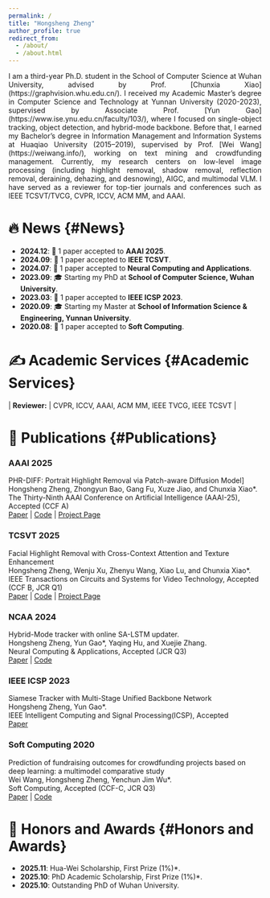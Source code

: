 ```yaml
---
permalink: /
title: "Hongsheng Zheng"
author_profile: true
redirect_from: 
  - /about/
  - /about.html
---
```

<div markdown="1" style="text-align:justify; text-justify:inter-word; hyphens:auto;">
I am a third-year Ph.D. student in the School of Computer Science at Wuhan University, advised by Prof. [Chunxia Xiao](https://graphvision.whu.edu.cn/). I received my Academic Master’s degree in Computer Science and Technology at Yunnan University (2020-2023), supervised by Associate Prof. [Yun Gao](https://www.ise.ynu.edu.cn/faculty/103/), where I focused on single-object tracking, object detection, and hybrid-mode backbone. Before that, I earned my Bachelor’s degree in Information Management and Information Systems at Huaqiao University (2015–2019), supervised by Prof. [Wei Wang](https://weiwang.info/), working on text mining and crowdfunding management. Currently, my research centers on low-level image processing (including highlight removal, shadow removal, reflection removal, deraining, dehazing, and desnowing), AIGC, and multimodal VLM. I have served as a reviewer for top-tier journals and conferences such as IEEE TCSVT/TVCG, CVPR, ICCV, ACM MM, and AAAI.
</div>

🔥 News  {#News}
======
- **2024.12**: 🎉 1 paper accepted to **AAAI 2025**.  
- **2024.09**: 🎉 1 paper accepted to **IEEE TCSVT**.  
- **2024.07**: 🎉 1 paper accepted to **Neural Computing and Applications**.
- **2023.09**: 🎓 Starting my PhD at **School of Computer Science, Wuhan University**.  
- **2023.03**: 🎉 1 paper accepted to **IEEE ICSP 2023**.
- **2020.09**: 🎓 Starting my Master at **School of Information Science & Engineering, Yunnan University**.
- **2020.08**: 🎉 1 paper accepted to **Soft Computing**.

✍ Academic Services  {#Academic Services}
======
| **Reviewer:** | CVPR, ICCV, AAAI, ACM MM, IEEE TVCG, IEEE TCSVT |

📝 Publications  {#Publications}
======
### AAAI 2025  
PHR-DIFF: Portrait Highlight Removal via Patch-aware Diffusion Model]  
Hongsheng Zheng, Zhongyun Bao, Gang Fu, Xuze Jiao, and Chunxia Xiao*.  
The Thirty-Ninth AAAI Conference on Artificial Intelligence (AAAI-25), Accepted (CCF A)  
[Paper](https://ojs.aaai.org/index.php/AAAI/article/view/33146) | [Code](https://example.com/) | [Project Page](https://example.com/) 

### TCSVT 2025  
Facial Highlight Removal with Cross-Context Attention and Texture Enhancement  
Hongsheng Zheng, Wenju Xu, Zhenyu Wang, Xiao Lu, and Chunxia Xiao*.  
IEEE Transactions on Circuits and Systems for Video Technology, Accepted (CCF B, JCR Q1)  
[Paper](https://ieeexplore.ieee.org/abstract/document/10701516) | [Code](https://example.com/) | [Project Page](https://example.com/) 

### NCAA 2024  
Hybrid-Mode tracker with online SA-LSTM updater.  
Hongsheng Zheng, Yun Gao*, Yaqing Hu, and Xuejie Zhang.  
Neural Computing & Applications, Accepted (JCR Q3)  
[Paper](https://link.springer.com/article/10.1007/s00521-024-10354-4) | [Code](https://example.com/)

### IEEE ICSP 2023  
Siamese Tracker with Multi-Stage Unified Backbone Network  
Hongsheng Zheng, Yun Gao*.  
IEEE Intelligent Computing and Signal Processing(ICSP), Accepted  
[Paper](https://ieeexplore.ieee.org/abstract/document/10248907)  

### Soft Computing 2020  
Prediction of fundraising outcomes for crowdfunding projects based on deep learning: a multimodel comparative study  
Wei Wang, Hongsheng Zheng, Yenchun Jim Wu*.  
Soft Computing, Accepted (CCF-C, JCR Q3)  
[Paper](https://link.springer.com/article/10.1007/s00500-020-04822-x) | [Code](https://github.com/hongsheng-Z/Pfoc)  

🥇 Honors and Awards  {#Honors and Awards}
======
- **2025.11**: Hua-Wei Scholarship, First Prize (1%)*.
- **2025.10**: PhD Academic Scholarship, First Prize (1%)*.
- **2025.10**: Outstanding PhD of Wuhan University.
